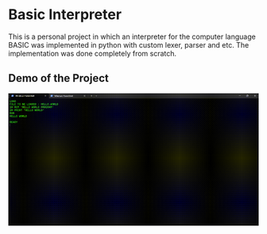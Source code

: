 # Basic Interpreter
This is a personal project in which an interpreter for the computer language BASIC was implemented in python with custom lexer, parser and etc. The implementation was done completely from scratch.

## Demo of the Project

<img src="assets/demo.gif"  style="width: 800px;">


